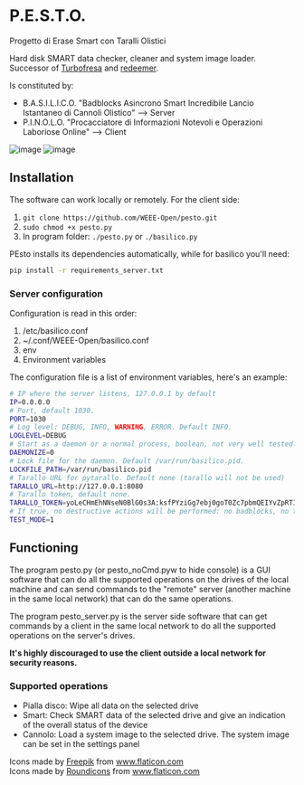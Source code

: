 
# P.E.S.T.O.
Progetto di Erase Smart con Taralli Olistici

Hard disk SMART data checker, cleaner and system image loader.  
Successor of [Turbofresa](https://github.com/WEEE-Open/turbofresa) and [redeemer](https://github.com/WEEE-Open/redeemer).

Is constituted by:
- B.A.S.I.L.I.C.O. "Badblocks Asincrono Smart Incredibile Lancio Istantaneo di Cannoli Olistico" --> Server
- P.I.N.O.L.O. "Procacciatore di Informazioni Notevoli e Operazioni Laboriose Online"  --> Client

![image](https://user-images.githubusercontent.com/39865402/128496857-68cf7025-24fe-4621-abca-ae62219e13ac.png)
![image](https://user-images.githubusercontent.com/39865402/128496754-393a145d-3e66-487b-8418-d654a85efd15.png)

## Installation
The software can work locally or remotely.
For the client side:
1. `git clone https://github.com/WEEE-Open/pesto.git`
2. `sudo chmod +x pesto.py`
3. In program folder: `./pesto.py` or `./basilico.py`

PEsto installs its dependencies automatically, while for basilico you'll need:

```bash
pip install -r requirements_server.txt
```

### Server configuration

Configuration is read in this order:

1. /etc/basilico.conf
2. ~/.conf/WEEE-Open/basilico.conf
3. env
4. Environment variables

The configuration file is a list of environment variables, here's an example:

```bash
# IP where the server listens, 127.0.0.1 by default
IP=0.0.0.0
# Port, default 1030.
PORT=1030
# Log level: DEBUG, INFO, WARNING, ERROR. Default INFO.
LOGLEVEL=DEBUG
# Start as a daemon or a normal process, boolean, not very well tested. Default false.
DAEMONIZE=0
# Lock file for the daemon. Default /var/run/basilico.pid.
LOCKFILE_PATH=/var/run/basilico.pid
# Tarallo URL for pytarallo. Default none (tarallo will not be used)
TARALLO_URL=http://127.0.0.1:8080
# Tarallo token, default none.
TARALLO_TOKEN=yoLeCHmEhNNseN0BlG0s3A:ksfPYziGg7ebj0goT0Zc7pbmQEIYvZpRTIkwuscAM_k
# If true, no destructive actions will be performed: no badblocks, no trimming, no cannolo. Default false.
TEST_MODE=1
```

## Functioning
The program pesto.py (or pesto_noCmd.pyw to hide console) is a GUI software that can do all the supported operations on the drives of the local machine and can send commands to the "remote" server (another machine in the same local network) that can do the same operations.

The program pesto_server.py is the server side software that can get commands by a client in the same local network to do all the supported operations on the server's drives.

**It's highly discouraged to use the client outside a local network for security reasons.**

### Supported operations
* Pialla disco: Wipe all data on the selected drive
* Smart: Check SMART data of the selected drive and give an indication of the overall status of the device
* Cannolo: Load a system image to the selected drive. The system image can be set in the settings panel


<div>Icons made by <a href="https://www.freepik.com" title="Freepik">Freepik</a> from <a href="https://www.flaticon.com/" title="Flaticon">www.flaticon.com</a></div>  
<div>Icons made by <a href="https://roundicons.com/" title="Roundicons">Roundicons</a> from <a href="https://www.flaticon.com/" title="Flaticon">www.flaticon.com</a></div>  
